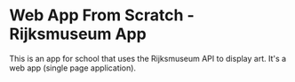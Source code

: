 # Web App From Scratch - Rijksmuseum App

This is an app for school that uses the Rijksmuseum API to display art.
It's a web app (single page application).
